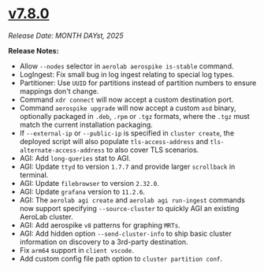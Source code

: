 # [v7.8.0](https://github.com/aerospike/aerolab/releases/tag/7.8.0)

_Release Date: MONTH DAYst, 2025_

**Release Notes:**
* Allow `--nodes` selector in `aerolab aerospike is-stable` command.
* LogIngest: Fix small bug in log ingest relating to special log types.
* Partitioner: Use `UUID` for partitions instead of partition numbers to ensure mappings don't change.
* Command `xdr connect` will now accept a custom destination port.
* Command `aerospike upgrade` will now accept a custom `asd` binary, optionally packaged in `.deb`, `.rpm` or `.tgz` formats, where the `.tgz` must match the current installation packaging.
* If `--external-ip` or `--public-ip` is specified in `cluster create`, the deployed script will also populate `tls-access-address` and `tls-alternate-access-address` to also cover TLS scenarios.
* AGI: Add `long-queries` stat to AGI.
* AGI: Update `ttyd` to version `1.7.7` and provide larger `scrollback` in terminal.
* AGI: Update `filebrowser` to version `2.32.0`.
* AGI: Update `grafana` version to `11.2.6`.
* AGI: The `aerolab agi create` and `aerolab agi run-ingest` commands now support specifying `--source-cluster` to quickly AGI an existing AeroLab cluster.
* AGI: Add aerospike `v8` patterns for graphing `MRTs`.
* AGI: Add hidden option `--send-cluster-info` to ship basic cluster information on discovery to a 3rd-party destination.
* Fix `arm64` support in `client vscode`.
* Add custom config file path option to `cluster partition conf`.
